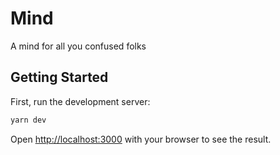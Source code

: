 
# Mind

A mind for all you confused folks

## Getting Started

First, run the development server:

```bash
yarn dev
```

Open [http://localhost:3000](http://localhost:3000) with your browser to see the result.
